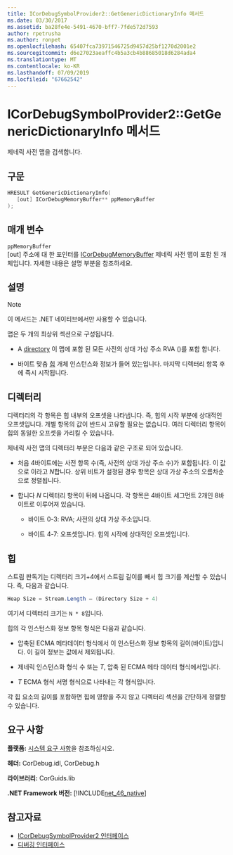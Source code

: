 ```yaml
---
title: ICorDebugSymbolProvider2::GetGenericDictionaryInfo 메서드
ms.date: 03/30/2017
ms.assetid: ba28fe4e-5491-4670-bff7-7fde572d7593
author: rpetrusha
ms.author: ronpet
ms.openlocfilehash: 65407fca73971546725d9457d25bf1270d2001e2
ms.sourcegitcommit: d6e27023aeaffc4b5a3cb4b88685018d6284ada4
ms.translationtype: MT
ms.contentlocale: ko-KR
ms.lasthandoff: 07/09/2019
ms.locfileid: "67662542"
---
```

# <a name="icordebugsymbolprovider2getgenericdictionaryinfo-method"></a>ICorDebugSymbolProvider2::GetGenericDictionaryInfo 메서드

제네릭 사전 맵을 검색합니다.

## <a name="syntax"></a>구문

```cpp
HRESULT GetGenericDictionaryInfo(
   [out] ICorDebugMemoryBuffer** ppMemoryBuffer
);
```

## <a name="parameters"></a>매개 변수

`ppMemoryBuffer`\
[out] 주소에 대 한 포인터를 [ICorDebugMemoryBuffer](../../../../docs/framework/unmanaged-api/debugging/icordebugmemorybuffer-interface.md) 제네릭 사전 맵이 포함 된 개체입니다. 자세한 내용은 설명 부분을 참조하세요.

## <a name="remarks"></a>설명

> [!NOTE]
> 이 메서드는 .NET 네이티브에서만 사용할 수 있습니다.

맵은 두 개의 최상위 섹션으로 구성됩니다.

- A [directory](#Directory) 이 맵에 포함 된 모든 사전의 상대 가상 주소 RVA ()를 포함 합니다.

- 바이트 맞춤 [힙](#Heap) 개체 인스턴스화 정보가 들어 있는입니다. 마지막 디렉터리 항목 후에 즉시 시작됩니다.

<a name="Directory"></a>

## <a name="the-directory"></a>디렉터리

디렉터리의 각 항목은 힙 내부의 오프셋을 나타냅니다. 즉, 힙의 시작 부분에 상대적인 오프셋입니다. 개별 항목의 값이 반드시 고유할 필요는 없습니다. 여러 디렉터리 항목이 힙의 동일한 오프셋을 가리킬 수 있습니다.

제네릭 사전 맵의 디렉터리 부분은 다음과 같은 구조로 되어 있습니다.

- 처음 4바이트에는 사전 항목 수(즉, 사전의 상대 가상 주소 수)가 포함됩니다. 이 값으로 이라고 *N*합니다. 상위 비트가 설정된 경우 항목은 상대 가상 주소의 오름차순으로 정렬됩니다.

- 합니다 *N* 디렉터리 항목이 뒤에 나옵니다. 각 항목은 4바이트 세그먼트 2개인 8바이트로 이루어져 있습니다.

  - 바이트 0-3: RVA; 사전의 상대 가상 주소입니다.

  - 바이트 4-7: 오프셋입니다. 힙의 시작에 상대적인 오프셋입니다.

<a name="Heap"></a>

## <a name="the-heap"></a>힙

스트림 판독기는 디렉터리 크기+4에서 스트림 길이를 빼서 힙 크기를 계산할 수 있습니다. 즉, 다음과 같습니다.

```csharp
Heap Size = Stream.Length – (Directory Size + 4)
```

여기서 디렉터리 크기는 `N * 8`입니다.

힙의 각 인스턴스화 정보 항목 형식은 다음과 같습니다.

- 압축된 ECMA 메타데이터 형식에서 이 인스턴스화 정보 항목의 길이(바이트)입니다. 이 길이 정보는 값에서 제외됩니다.

- 제네릭 인스턴스화 형식 수 또는 *T*, 압축 된 ECMA 메타 데이터 형식에서입니다.

- *T* ECMA 형식 서명 형식으로 나타내는 각 형식입니다.

각 힙 요소의 길이를 포함하면 힙에 영향을 주지 않고 디렉터리 섹션을 간단하게 정렬할 수 있습니다.

## <a name="requirements"></a>요구 사항

**플랫폼:** [시스템 요구 사항](../../../../docs/framework/get-started/system-requirements.md)을 참조하십시오.

**헤더:** CorDebug.idl, CorDebug.h

**라이브러리:** CorGuids.lib

**.NET Framework 버전:** [!INCLUDE[net_46_native](../../../../includes/net-46-native-md.md)]

## <a name="see-also"></a>참고자료

- [ICorDebugSymbolProvider2 인터페이스](../../../../docs/framework/unmanaged-api/debugging/icordebugsymbolprovider2-interface.md)
- [디버깅 인터페이스](../../../../docs/framework/unmanaged-api/debugging/debugging-interfaces.md)
